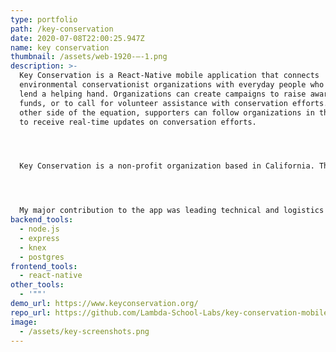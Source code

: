 ```yaml
---
type: portfolio
path: /key-conservation
date: 2020-07-08T22:00:25.947Z
name: key conservation
thumbnail: /assets/web-1920-–-1.png
description: >-
  Key Conservation is a React-Native mobile application that connects
  environmental conservationist organizations with everyday people who want to
  lend a helping hand. Organizations can create campaigns to raise awareness,
  funds, or to call for volunteer assistance with conservation efforts. On the
  other side of the equation, supporters can follow organizations in their area
  to receive real-time updates on conversation efforts.




  Key Conservation is a non-profit organization based in California. The app itself is a collaboration between Lambda School students and university students at UC San Diego.




  My major contribution to the app was leading technical and logistics research into global payment services to allow for in-app donations. I created test environments to experiment with APIs from Braintree and Paypal and extensively researched other payment providers. Another one of our goals during our product cycle was to increase interactions by supporters. To this end, I contributed a "bookmark" feature that allows users to save and recall campaign posts to better stay in touch, and assisted in adding a feature that allows supporters to react to campaigns with emojis.
backend_tools:
  - node.js
  - express
  - knex
  - postgres
frontend_tools:
  - react-native
other_tools:
  - '""'
demo_url: https://www.keyconservation.org/
repo_url: https://github.com/Lambda-School-Labs/key-conservation-mobile
image:
  - /assets/key-screenshots.png
---
```

